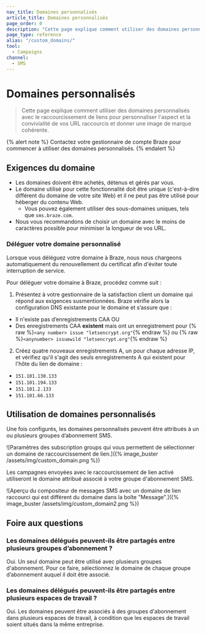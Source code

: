 ```yaml
---
nav_title: Domaines personnalisés
article_title: Domaines personnalisés
page_order: 0
description: "Cette page explique comment utiliser des domaines personnalisés avec le raccourcissement de liens pour personnaliser l'aspect et la convivialité de vos URL raccourcis."
page_type: reference
alias: "/custom_domains/"
tool:
  - Campaigns
channel:
  - SMS
---
```


# Domaines personnalisés

> Cette page explique comment utiliser des domaines personnalisés avec le raccourcissement de liens pour personnaliser l'aspect et la convivialité de vos URL raccourcis et donner une image de marque cohérente. 

{% alert note %}
Contactez votre gestionnaire de compte Braze pour commencer à utiliser des domaines personnalisés.
{% endalert %}

## Exigences du domaine

- Les domaines doivent être achetés, détenus et gérés par vous.
- Le domaine utilisé pour cette fonctionnalité doit être unique (c'est-à-dire différent du domaine de votre site Web) et il ne peut pas être utilisé pour héberger du contenu Web.
  - Vous pouvez également utiliser des sous-domaines uniques, tels que `sms.braze.com`.
- Nous vous recommandons de choisir un domaine avec le moins de caractères possible pour minimiser la longueur de vos URL.

### Déléguer votre domaine personnalisé

Lorsque vous déléguez votre domaine à Braze, nous nous chargeons automatiquement du renouvellement du certificat afin d'éviter toute interruption de service. 

Pour déléguer votre domaine à Braze, procédez comme suit : 

1. Présentez à votre gestionnaire de la satisfaction client un domaine qui répond aux exigences susmentionnées. Braze vérifie alors la configuration DNS existante pour le domaine et s’assure que :

- Il n'existe pas d’enregistrements CAA OU
- Des enregistrements CAA **existent** mais ont un enregistrement pour {% raw %}`<any number> issue "letsencrypt.org"`{% endraw %} ou {% raw %}`<anynumber> issuewild "letsencrypt.org"`{% endraw %}

2. Créez quatre nouveaux enregistrements A, un pour chaque adresse IP, et vérifiez qu'il s'agit des seuls enregistrements A qui existent pour l'hôte du lien de domaine :
- `151.101.130.133`
- `151.101.194.133`
- `151.101.2.133`
- `151.101.66.133`

## Utilisation de domaines personnalisés

Une fois configurés, les domaines personnalisés peuvent être attribués à un ou plusieurs groupes d’abonnement SMS. 

![Paramètres des subscription groups qui vous permettent de sélectionner un domaine de raccourcissement de lien.]({% image_buster /assets/img/custom_domain.png %})

Les campagnes envoyées avec le raccourcissement de lien activé utiliseront le domaine attribué associé à votre groupe d'abonnement SMS.

![Aperçu du compositeur de messages SMS avec un domaine de lien raccourci qui est différent du domaine dans la boîte "Message".]({% image_buster /assets/img/custom_domain2.png %})

## Foire aux questions

### Les domaines délégués peuvent-ils être partagés entre plusieurs groupes d’abonnement ?

Oui. Un seul domaine peut être utilisé avec plusieurs groupes d'abonnement. Pour ce faire, sélectionnez le domaine de chaque groupe d’abonnement auquel il doit être associé.

### Les domaines délégués peuvent-ils être partagés entre plusieurs espaces de travail ?

Oui. Les domaines peuvent être associés à des groupes d'abonnement dans plusieurs espaces de travail, à condition que les espaces de travail soient situés dans la même entreprise.